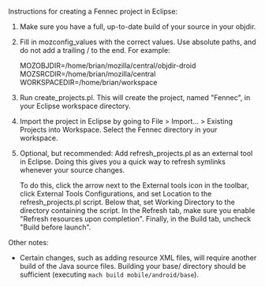Instructions for creating a Fennec project in Eclipse:

1) Make sure you have a full, up-to-date build of your source in your objdir.

2) Fill in mozconfig_values with the correct values. Use absolute paths, and do
   not add a trailing / to the end. For example:

    MOZOBJDIR=/home/brian/mozilla/central/objdir-droid
    MOZSRCDIR=/home/brian/mozilla/central
    WORKSPACEDIR=/home/brian/workspace

3) Run create_projects.pl. This will create the project, named "Fennec", in
   your Eclipse workspace directory.

4) Import the project in Eclipse by going to File > Import... > Existing
   Projects into Workspace. Select the Fennec directory in your workspace.

5) Optional, but recommended: Add refresh_projects.pl as an external tool in
   Eclipse. Doing this gives you a quick way to refresh symlinks whenever your
   source changes.

   To do this, click the arrow next to the External tools icon in the toolbar,
   click External Tools Configurations, and set Location to the
   refresh_projects.pl script. Below that, set Working Directory to the directory
   containing the script. In the Refresh tab, make sure you enable "Refresh
   resources upon completion". Finally, in the Build tab, uncheck "Build before
   launch".

Other notes:
*  Certain changes, such as adding resource XML files, will require another
   build of the Java source files. Building your base/ directory should be
   sufficient (executing `mach build mobile/android/base`).
